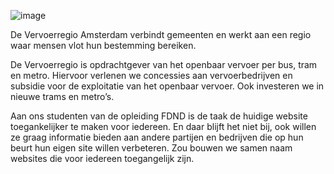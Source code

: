 ![image](https://user-images.githubusercontent.com/112856412/195784019-a92b5a86-142b-4c4d-b4da-4c5cffdcc1b9.png)

De Vervoerregio Amsterdam verbindt gemeenten en werkt aan een regio waar mensen vlot hun bestemming bereiken.

De Vervoerregio is opdrachtgever van het openbaar vervoer per bus, tram en metro. Hiervoor verlenen we concessies aan vervoerbedrijven en subsidie voor de exploitatie van het openbaar vervoer. Ook investeren we in nieuwe trams en metro’s.

Aan ons studenten van de opleiding FDND is de taak de huidige website toegankelijker te maken voor iedereen. En daar blijft het niet bij, ook willen ze graag informatie bieden aan andere partijen en bedrijven die op hun beurt hun eigen site willen verbeteren. Zou bouwen we samen naam websites die voor iedereen toegangelijk zijn.
